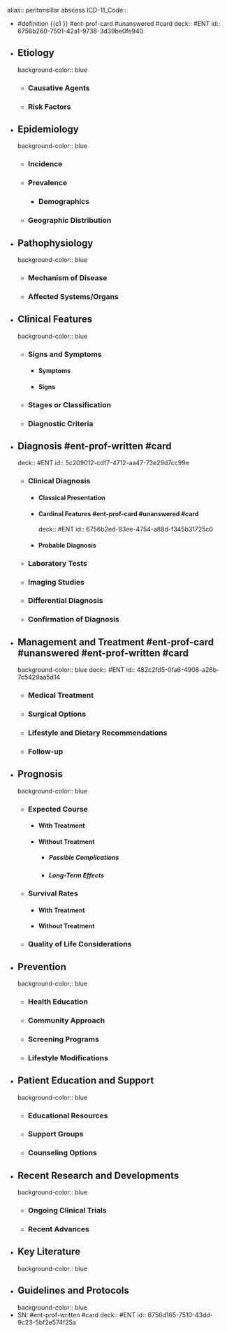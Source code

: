 alias:: peritonsillar abscess
ICD-11_Code::

- #definition {{c1 }} #ent-prof-card #unanswered #card
  deck:: #ENT
  id:: 6756b260-7501-42a1-9738-3d39be0fe940
- ## Etiology
  background-color:: blue
	- ### Causative Agents
	- ### Risk Factors
- ## Epidemiology
  background-color:: blue
	- ### Incidence
	- ### Prevalence
		- ### Demographics
	- ### Geographic Distribution
- ## Pathophysiology
  background-color:: blue
	- ### Mechanism of Disease
	- ### Affected Systems/Organs
- ## Clinical Features
  background-color:: blue
	- ### Signs and Symptoms
		- #### Symptoms
		- #### Signs
	- ### Stages or Classification
	- ### Diagnostic Criteria
- ## Diagnosis #ent-prof-written #card
  deck:: #ENT
  id:: 5c209012-cdf7-4712-aa47-73e29d7cc99e
	- ### Clinical Diagnosis
		- #### Classical Presentation
		- #### Cardinal Features #ent-prof-card #unanswered #card
		  deck:: #ENT
		  id:: 6756b2ed-83ee-4754-a88d-f345b31725c0
		- #### Probable Diagnosis
	- ### Laboratory Tests
	- ### Imaging Studies
	- ### Differential Diagnosis
	- ### Confirmation of Diagnosis
- ## Management and Treatment #ent-prof-card #unanswered #ent-prof-written #card
  background-color:: blue
  deck:: #ENT
  id:: 482c2fd5-0fa6-4908-a26b-7c5429aa5d14
	- ### Medical Treatment
	- ### Surgical Options
	- ### Lifestyle and Dietary Recommendations
	- ### Follow-up
- ## Prognosis
  background-color:: blue
	- ### Expected Course
		- #### With Treatment
		- #### Without Treatment
			- ##### Possible Complications
			- ##### Long-Term Effects
	- ### Survival Rates
		- #### With Treatment
		- #### Without Treatment
	- ### Quality of Life Considerations
- ## Prevention
  background-color:: blue
	- ### Health Education
	- ### Community Approach
	- ### Screening Programs
	- ### Lifestyle Modifications
- ## Patient Education and Support
  background-color:: blue
	- ### Educational Resources
	- ### Support Groups
	- ### Counseling Options
- ## Recent Research and Developments
  background-color:: blue
	- ### Ongoing Clinical Trials
	- ### Recent Advances
- ## Key Literature
  background-color:: blue
- ## Guidelines and Protocols
  background-color:: blue
- SN: #ent-prof-written #card
  deck:: #ENT
  id:: 6756d165-7510-43dd-9c23-5bf2e574f25a